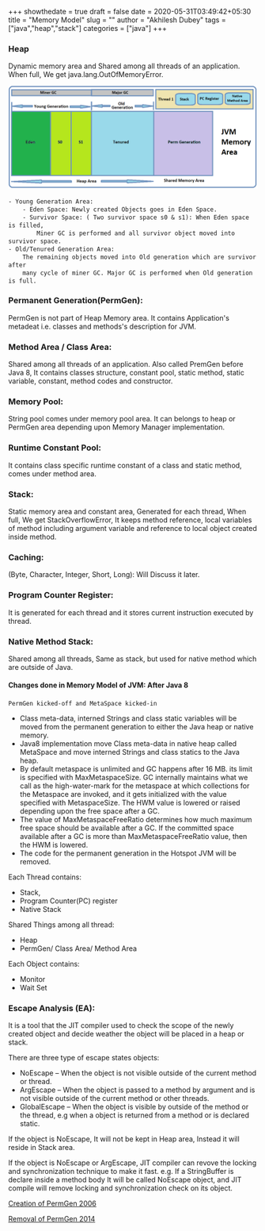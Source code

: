 +++ 
showthedate = true
draft = false
date = 2020-05-31T03:49:42+05:30
title = "Memory Model"
slug = "" 
author = "Akhilesh Dubey"
tags = ["java","heap","stack"]
categories = ["java"]
+++

### Heap
Dynamic memory area and Shared among all threads of an application. When full, We get java.lang.OutOfMemoryError.

![JVM Memory Model](/jvm_memory.png)

    - Young Generation Area:
        - Eden Space: Newly created Objects goes in Eden Space.
        - Survivor Space: ( Two survivor space s0 & s1): When Eden space is filled, 
            Miner GC is performed and all survivor object moved into survivor space.
    - Old/Tenured Generation Area: 
        The remaining objects moved into Old generation which are survivor after 
        many cycle of miner GC. Major GC is performed when Old generation is full.

### Permanent Generation(PermGen):
PermGen is not part of Heap Memory area. It contains Application's metadeat i.e. classes and methods's description for JVM.

### Method Area / Class Area:
Shared among all threads of an application. Also called PremGen before Java 8, It contains classes structure, constant pool, static method, static variable, constant, method codes and constructor.
### Memory Pool: 
String pool comes under memory pool area. It can belongs to heap or PermGen area depending upon Memory Manager implementation.
### Runtime Constant Pool: 
It contains class specific runtime constant of a class and static method, comes under method area.
### Stack: 
Static memory area and constant area, Generated for each thread, When full, We get StackOverflowError, It keeps method reference, local variables of method including argument variable and reference to local object created inside method.
### Caching: 
(Byte, Character, Integer, Short, Long): Will Discuss it later.
### Program Counter Register: 
It is generated for each thread and it stores current instruction executed by thread.
### Native Method Stack:
Shared among all threads, Same as stack, but used for native method which are outside of Java.
#### Changes done in Memory Model of JVM: After Java 8
` PermGen kicked-off and MetaSpace kicked-in `

- Class meta-data, interned Strings and class static variables will be moved from the permanent generation to either the Java heap or native memory.
- Java8 implementation move Class meta-data in native heap called MetaSpace and move interned Strings and class statics to the Java heap.
- By default metaspace is unlimited and GC happens after 16 MB. its limit is specified with MaxMetaspaceSize. GC internally maintains what we call as the high-water-mark for the metaspace at which collections for the Metaspace are invoked, and it gets initialized with the value specified with MetaspaceSize. The HWM value is lowered or raised depending upon the free space after a GC.
- The value of MaxMetaspaceFreeRatio determines how much maximum free space should be available after a GC. If the committed space available after a GC is more than MaxMetaspaceFreeRatio value, then the HWM is lowered.
- The code for the permanent generation in the Hotspot JVM will be removed.

Each Thread contains:
- Stack,
- Program Counter(PC) register
- Native Stack

Shared Things among all thread:
- Heap
- PermGen/ Class Area/ Method Area

Each Object contains:
- Monitor
- Wait Set

### Escape Analysis (EA): 
It is a tool that the JIT compiler used to check the scope of the newly created object and decide weather the object will be placed in a heap or stack.

There are three type of escape states objects:

- NoEscape – When the object is not visible outside of the current method or thread.
- ArgEscape – When the object is passed to a method by argument and is not visible outside of the current method or other threads.
- GlobalEscape – When the object is visible by outside of the method or the thread, e.g when a object is returned from a method or is declared static.

If the object is NoEscape, It will not be kept in Heap area, Instead it will reside in Stack area.

If the object is NoEscape or ArgEscape, JIT compiler can revove the locking and synchronization technique to make it fast.
 e.g. If a StringBuffer is declare inside a method body It will be called NoEscape object, and JIT compile will remove locking and synchronization check on its object.

[Creation of PermGen 2006](https://blogs.oracle.com/jonthecollector/presenting-the-permanent-generation)

[Removal of PermGen 2014](https://blogs.oracle.com/poonam/about-g1-garbage-collector,-permanent-generation-and-metaspace)
